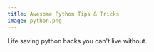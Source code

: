 ```yaml
---
title: Awesome Python Tips & Tricks
image: python.png
---
```


Life saving python hacks you can't live without.